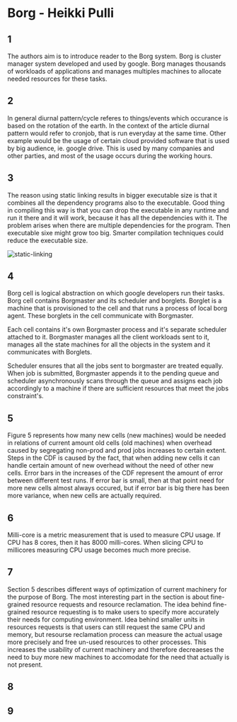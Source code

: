 # Borg - Heikki Pulli

## 1

The authors aim is to introduce reader to the Borg system. Borg is cluster manager system developed and used by google. Borg manages thousands of workloads of applications and manages multiples machines to allocate needed resources for these tasks.

## 2

In general diurnal pattern/cycle referes to things/events which occurance is based on the rotation of the earth. In the context of the article diurnal pattern would refer to cronjob, that is run everyday at the same time. Other example would be the usage of certain cloud provided software that is used by big audience, ie. google drive. This is used by many companies and other parties, and most of the usage occurs during the working hours.

## 3

The reason using static linking results in bigger executable size is that it combines all the dependency programs also to the executable. Good thing in compiling this way is that you can drop the executable in any runtime and run it there and it will work, because it has all the dependencies with it. The problem arises when there are multiple dependencies for the program. Then executable sixe might grow too big. Smarter compilation techniques could reduce the executable size.

![static-linking](/home/heikki/koulu/cloud-and-edge-computing/week5/a9-static-linking.png)

## 4

Borg cell is logical abstraction on which google developers run their tasks. Borg cell contains Borgmaster and its scheduler and borglets. Borglet is a machine that is provisioned to the cell and that runs a process of local borg agent. These borglets in the cell communicate with Borgmaster.

Each cell contains it's own Borgmaster process and it's separate scheduler attached to it. Borgmaster manages all the client workloads sent to it, manages all the state machines for all the objects in the system and it communicates with Borglets.

Scheduler ensures that all the jobs sent to borgmaster are treated equally. When job is submitted, Borgmaster appends it to the pending queue and scheduler asynchronously scans through the queue and assigns each job accordingly to a machine if there are sufficient resources that meet the jobs constraint's.

## 5

Figure 5 represents how many new cells (new machines) would be needed in relations of current amount old cells (old machines) when overhead caused by segregating non-prod and prod jobs increases to certain extent. Steps in the CDF is caused by the fact, that when adding new cells it can handle certain amount of new overhead without the need of other new cells. Error bars in the increases of the CDF represent the amount of error between different test runs. If error bar is small, then at that point need for more new cells almost always occured, but if error bar is big there has been more variance, when new cells are actually required.

## 6

Milli-core is a metric measurement that is used to measure CPU usage. If CPU has 8 cores, then it has 8000 milli-cores. When slicing CPU to millicores measuring CPU usage becomes much more precise.

## 7

Section 5 describes different ways of optimization of current machinery for the purpose of Borg. The most interesting part in the section is about fine-grained resource requests and resource reclamation. The idea behind fine-grained resource requesting is to make users to specify more accurately their needs for computing environment. Idea behind smaller units in resources requests is that users can still request the same CPU and memory, but resourse reclamation process can measure the actual usage more precisely and free un-used resources to other processes. This increases the usability of current machinery and therefore decreaeses the need to buy more new machines to accomodate for the need that actually is not present.

## 8

## 9
